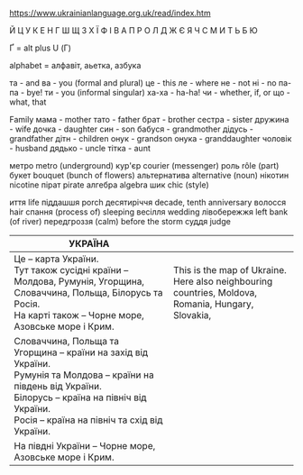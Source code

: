 https://www.ukrainianlanguage.org.uk/read/index.htm

Й Ц У К Е Н Г Ш Щ З Х Ї
Ф І В А П Р О Л Д Ж Є
Я Ч С М И Т Ь Б Ю

Ґ = alt plus U (Г)

alphabet = алфавіт, аьетка, азбука

та - and
ва - you (formal and plural)
це - this
ле - where
не - not
ні - no
па-па - bye! 
ти - you (informal singular)
ха-ха - ha-ha!
чи - whether, if, or
що - what, that

Family
мама - mother
тато - father
брат - brother
сестра - sister
дружина - wife
дочка - daughter
син - son
бабуся - grandmother
дідусь - grandfather
дітн - children
онук - grandson
онука - granddaughter
чоловік - husband
дядько - uncle
тітка - aunt


метро	metro (underground)
кур'єр	courier (messenger)
роль	rôle (part)
букет	bouquet (bunch of flowers)
альтернатива	alternative (noun)
нікотин	nicotine
пірат	pirate
алгебра	algebra
шик	chic (style)

иття	life
піддашшя	porch
десятиріччя	decade, tenth anniversary
волосся	hair
спання	(process of) sleeping
весілля	wedding
лівобережжя	left bank (of river)
передгроззя	(calm) before the storm
суддя	judge


| УКРАЇНА                                                                                                                                                                                                                 |                                                                                                    |
| ----------------------------------------------------------------------------------------------------------------------------------------------------------------------------------------------------------------------- | -------------------------------------------------------------------------------------------------- |
| Це – карта України.  <br>Тут також сусідні країни – Молдова, Румунія, Угорщина, Словаччина, Польща, Білорусь та Росія.  <br>На карті також – Чорне море, Азовське море і Крим.                                          | This is the map of Ukraine. Here also neighbouring countries, Moldova, Romania, Hungary, Slovakia, |
| Словаччина, Польща та Угорщина – країни на захід від України.  <br>Румунія та Молдова – країни на південь від України.  <br>Білорусь – країна на північ від України.  <br>Росія – країна на північ та схід від України. |                                                                                                    |
| На півдні України – Чорне море, Азовське море і Крим.                                                                                                                                                                   |                                                                                                    |